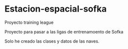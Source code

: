 # Estacion-espacial-sofka
Proyecto training league

Proyecto para pasar a las ligas de entrenamoento de Sofka

Solo he creado las clases y datos de las naves.
